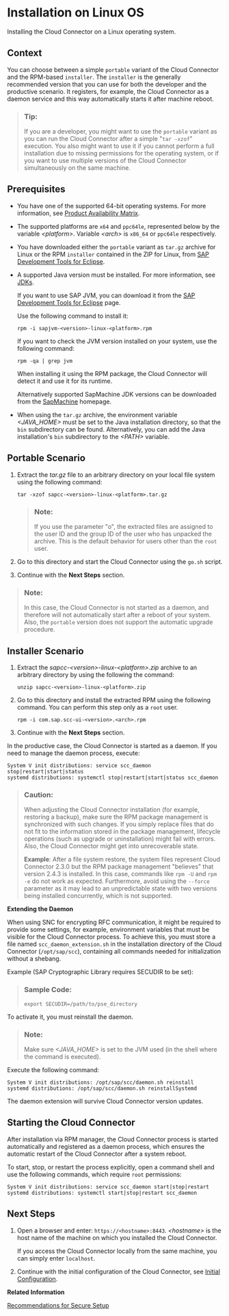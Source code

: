 <!-- loiof069840fa34c4196a5858be33a2734ea -->

# Installation on Linux OS

Installing the Cloud Connector on a Linux operating system.



## Context

You can choose between a simple `portable` variant of the Cloud Connector and the RPM-based `installer`. The `installer` is the generally recommended version that you can use for both the developer and the productive scenario. It registers, for example, the Cloud Connector as a daemon service and this way automatically starts it after machine reboot.

> ### Tip:  
> If you are a developer, you might want to use the `portable` variant as you can run the Cloud Connector after a simple "`tar -xzof`" execution. You also might want to use it if you cannot perform a full installation due to missing permissions for the operating system, or if you want to use multiple versions of the Cloud Connector simultaneously on the same machine.



<a name="loiof069840fa34c4196a5858be33a2734ea__section_ukf_cls_ggb"/>

## Prerequisites

-   You have one of the supported 64-bit operating systems. For more information, see [Product Availability Matrix](prerequisites-e23f776.md#loioe23f776e4d594fdbaeeb1196d47bbcc0__matrix).
-   The supported platforms are `x64` and `ppc64le`, represented below by the variable *<platform\>*. Variable *<arch\>* is `x86_64` or `ppc64le` respectively.
-   You have downloaded either the `portable` variant as `tar.gz` archive for Linux or the RPM `installer` contained in the ZIP for Linux, from [SAP Development Tools for Eclipse](https://tools.hana.ondemand.com/#cloud).
-   A supported Java version must be installed. For more information, see [JDKs](prerequisites-e23f776.md#loioe23f776e4d594fdbaeeb1196d47bbcc0__jdk).

    If you want to use SAP JVM, you can download it from the [SAP Development Tools for Eclipse](https://tools.hana.ondemand.com/#cloud) page.

    Use the following command to install it:

    ```
    rpm -i sapjvm-<version>-linux-<platform>.rpm
    ```

    If you want to check the JVM version installed on your system, use the following command:

    ```
    rpm -qa | grep jvm
    ```

    When installing it using the RPM package, the Cloud Connector will detect it and use it for its runtime.

    Alternatively supported SapMachine JDK versions can be downloaded from the [SapMachine](https://sapmachine.io) homepage.

-   When using the `tar.gz` archive, the environment variable *<JAVA\_HOME\>* must be set to the Java installation directory, so that the `bin` subdirectory can be found. Alternatively, you can add the Java installation's `bin` subdirectory to the *<PATH\>* variable.



## Portable Scenario

1.  Extract the *tar.gz* file to an arbitrary directory on your local file system using the following command:

    ```
    tar -xzof sapcc-<version>-linux-<platform>.tar.gz 
    ```

    > ### Note:  
    > If you use the parameter "o", the extracted files are assigned to the user ID and the group ID of the user who has unpacked the archive. This is the default behavior for users other than the `root` user.

2.  Go to this directory and start the Cloud Connector using the `go.sh` script.
3.  Continue with the **Next Steps** section.

> ### Note:  
> In this case, the Cloud Connector is not started as a daemon, and therefore will not automatically start after a reboot of your system. Also, the `portable` version does not support the automatic upgrade procedure.



## Installer Scenario

1.  Extract the *sapcc-<version\>-linux-<platform\>.zip* archive to an arbitrary directory by using the following the command:

    ```
    unzip sapcc-<version>-linux-<platform>.zip
    ```

2.  Go to this directory and install the extracted RPM using the following command. You can perform this step only as a `root` user.

    ```
    rpm -i com.sap.scc-ui-<version>.<arch>.rpm 
    ```

3.  Continue with the **Next Steps** section.

In the productive case, the Cloud Connector is started as a daemon. If you need to manage the daemon process, execute:

```
System V init distributions: service scc_daemon stop|restart|start|status
systemd distributions: systemctl stop|restart|start|status scc_daemon
```

> ### Caution:  
> When adjusting the Cloud Connector installation \(for example, restoring a backup\), make sure the RPM package management is synchronized with such changes. If you simply replace files that do not fit to the information stored in the package management, lifecycle operations \(such as upgrade or uninstallation\) might fail with errors. Also, the Cloud Connector might get into unrecoverable state.
> 
> **Example**: After a file system restore, the system files represent Cloud Connector 2.3.0 but the RPM package management "believes" that version 2.4.3 is installed. In this case, commands like `rpm -U` and `rpm -e` do not work as expected. Furthermore, avoid using the `--force` parameter as it may lead to an unpredictable state with two versions being installed concurrently, which is not supported.

**Extending the Daemon**

When using SNC for encrypting RFC communication, it might be required to provide some settings, for example, environment variables that must be visible for the Cloud Connector process. To achieve this, you must store a file named `scc_daemon_extension.sh` in the installation directory of the Cloud Connector \(`/opt/sap/scc`\), containing all commands needed for initialization without a shebang.

Example \(SAP Cryptographic Library requires SECUDIR to be set\):

> ### Sample Code:  
> ```
> export SECUDIR=/path/to/pse_directory
> ```

To activate it, you must reinstall the daemon.

> ### Note:  
> Make sure *<JAVA\_HOME\>* is set to the JVM used \(in the shell where the command is executed\).

Execute the following command:

```
System V init distributions: /opt/sap/scc/daemon.sh reinstall
systemd distributions: /opt/sap/scc/daemon.sh reinstallSystemd
```

The daemon extension will survive Cloud Connector version updates.



<a name="loiof069840fa34c4196a5858be33a2734ea__section_lxh_fqj_rfb"/>

## Starting the Cloud Connector

After installation via RPM manager, the Cloud Connector process is started automatically and registered as a daemon process, which ensures the automatic restart of the Cloud Connector after a system reboot.

To start, stop, or restart the process explicitly, open a command shell and use the following commands, which require `root` permissions:

```
System V init distributions: service scc_daemon start|stop|restart
systemd distributions: systemctl start|stop|restart scc_daemon 
```



## Next Steps

1.  Open a browser and enter: `https://<hostname>:8443`. *<hostname\>* is the host name of the machine on which you installed the Cloud Connector.

    If you access the Cloud Connector locally from the same machine, you can simply enter `localhost`.

2.  Continue with the initial configuration of the Cloud Connector, see [Initial Configuration](initial-configuration-db9170a.md).

**Related Information**  


[Recommendations for Secure Setup](recommendations-for-secure-setup-e7ea82a.md "For the Connectivity service and the Cloud Connector, you should apply the following guidelines to guarantee the highest level of security for these components.")

